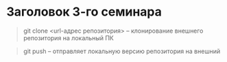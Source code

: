 # Заголовок 3-го семинара

 > git clone <url-адрес репозитория> – клонирование внешнего репозитория на  локальный ПК

 > git push – отправляет локальную версию репозитория на внешний



 
